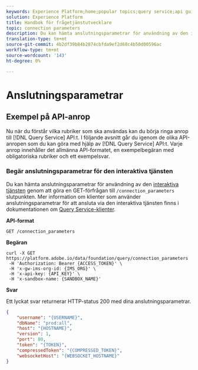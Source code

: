 ```yaml
---
keywords: Experience Platform;home;popular topics;query service;api guide;connection parameters;Query service;
solution: Experience Platform
title: Handbok för frågetjänstutvecklare
topic: connection parameters
description: Du kan hämta anslutningsparametrar för användning av den interaktiva tjänsten genom att göra en GET-förfrågan till slutpunkten /connection_parameters.
translation-type: tm+mt
source-git-commit: 4b2df39b84b2874cbfda9ef2d68c4b50d00596ac
workflow-type: tm+mt
source-wordcount: '143'
ht-degree: 0%

---
```



# Anslutningsparametrar

## Exempel på API-anrop

Nu när du förstår vilka rubriker som ska användas kan du börja ringa anrop till [!DNL Query Service] API:t. I följande avsnitt går du igenom de olika API-anropen som du kan göra med hjälp av [!DNL Query Service] API:t. Varje anrop innehåller det allmänna API-formatet, en exempelbegäran med obligatoriska rubriker och ett exempelsvar.

### Begär anslutningsparametrar för den interaktiva tjänsten

Du kan hämta anslutningsparametrar för användning av den [interaktiva tjänsten](../creating-queries/writing-queries.md) genom att göra en GET-förfrågan till `/connection_parameters` slutpunkten. Mer information om klienter som använder anslutningsparametrar för att ansluta via den interaktiva tjänsten finns i dokumentationen om [Query Service-klienter](../clients/overview.md).

**API-format**

```http
GET /connection_parameters
```

**Begäran**

```shell
curl -X GET https://platform.adobe.io/data/foundation/query/connection_parameters
 -H 'Authorization: Bearer {ACCESS_TOKEN}' \
 -H 'x-gw-ims-org-id: {IMS_ORG}' \
 -H 'x-api-key: {API_KEY}' \
 -H 'x-sandbox-name: {SANDBOX_NAME}'
```

**Svar**

Ett lyckat svar returnerar HTTP-status 200 med dina anslutningsparametrar.

```json
{
    "username": "{USERNAME}",
    "dbName": "prod:all",
    "host": "{HOSTNAME}",
    "version": 1,
    "port": 80,
    "token": "{TOKEN}",
    "compressedToken": "{COMPRESSED_TOKEN}",
    "websocketHost": "{WEBSOCKET_HOSTNAME}"
}
```
